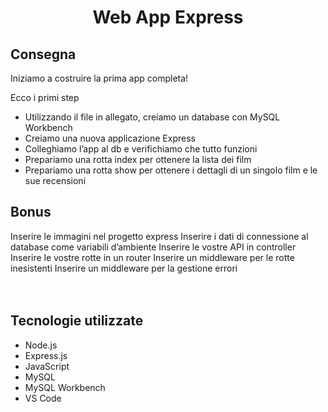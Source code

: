 <h1 align="center"> Web App Express </h1>


## Consegna
Iniziamo a costruire la prima app completa! 

Ecco i primi step
- Utilizzando il file in allegato, creiamo un database con MySQL Workbench
- Creiamo una nuova applicazione Express
- Colleghiamo l’app al db e verifichiamo che tutto funzioni
- Prepariamo una rotta index per ottenere la lista dei film
- Prepariamo una rotta show per ottenere i dettagli di un singolo film e le sue recensioni

## Bonus
Inserire le immagini nel progetto express
Inserire i dati di connessione al database come variabili d’ambiente
Inserire le vostre API in controller
Inserire le vostre rotte in un router
Inserire un middleware per le rotte inesistenti
Inserire un middleware per la gestione errori
<br>
<br>
<br>

## Tecnologie utilizzate
- Node.js
- Express.js
- JavaScript
- MySQL
- MySQL Workbench
- VS Code

